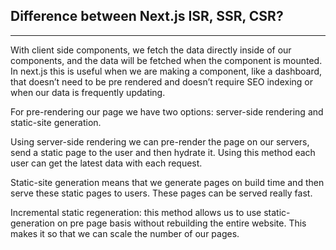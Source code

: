 ## Difference between Next.js ISR, SSR, CSR?

---

With client side components, we fetch the data directly inside of our components, and the data will be fetched when the component is mounted. In next.js this is useful when we are making a component, like a dashboard, that doesn’t need to be pre rendered and doesn’t require SEO indexing or when our data is frequently updating.

For pre-rendering our page we have two options: server-side rendering and static-site generation.

Using server-side rendering we can pre-render the page on our servers, send a static page to the user and then hydrate it. Using this method each user can get the latest data with each request.

Static-site generation means that we generate pages on build time and then serve these static pages to users. These pages can be served really fast.

Incremental static regeneration: this method allows us to use static-generation on pre page basis without rebuilding the entire website. This makes it so that we can scale the number of our pages.
